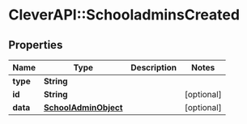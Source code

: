 # CleverAPI::SchooladminsCreated

## Properties
Name | Type | Description | Notes
------------ | ------------- | ------------- | -------------
**type** | **String** |  | 
**id** | **String** |  | [optional] 
**data** | [**SchoolAdminObject**](SchoolAdminObject.md) |  | [optional] 


